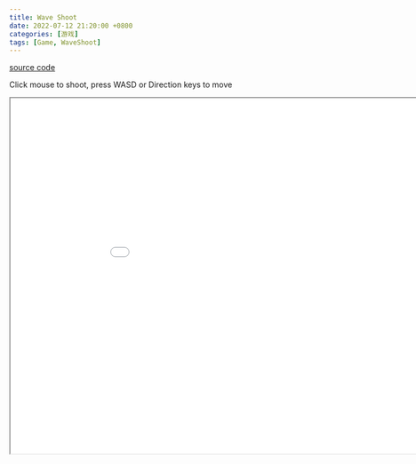 ```yaml
---
title: Wave Shoot
date: 2022-07-12 21:20:00 +0800
categories: [游戏]
tags: [Game, WaveShoot]
---
```


<a href="https://github.com/xinyer/game-WaveShoot">source code</a>
<p>Click mouse to shoot, press WASD or Direction keys to move</p>
<iframe src="/assets/games/waveshoot/waveshoot.html" style="width:960px; height:640px;"></iframe>